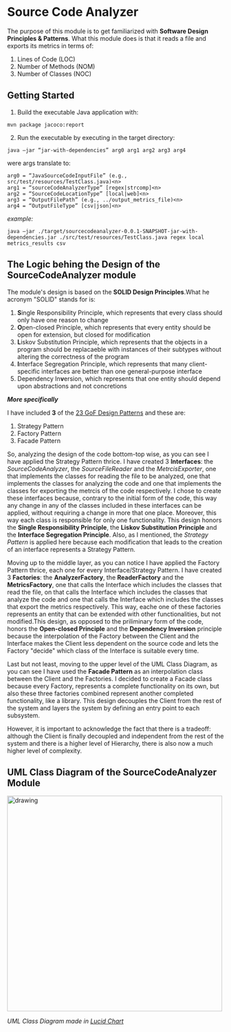 # Source Code Analyzer

The purpose of this module is to get familiarized with <b>Software Design Principles & Patterns</b>. What this module does is that it reads a file and exports its metrics in terms of:
1. Lines of Code (LOC)
2. Number of Methods (NOM)
3. Number of Classes (NOC)

## Getting Started

1. Build the executable Java application with: 

```
mvn package jacoco:report
```

2. Run the executable by executing in the target directory:

```
java –jar “jar-with-dependencies” arg0 arg1 arg2 arg3 arg4
```

were args translate to:<n>
```
arg0 = “JavaSourceCodeInputFile” (e.g., src/test/resources/TestClass.java)<n>
arg1 = “sourceCodeAnalyzerType” [regex|strcomp]<n>
arg2 = “SourceCodeLocationType” [local|web]<n>
arg3 = “OutputFilePath” (e.g., ../output_metrics_file)<n>
arg4 = “OutputFileType” [csv|json]<n>
```
	
<i>example: </i>
```
java –jar ./target/sourcecodeanalyzer-0.0.1-SNAPSHOT-jar-with-dependencies.jar ./src/test/resources/TestClass.java regex local metrics_results csv
```

## The Logic behing the Design of the SourceCodeAnalyzer module

The module's design is based on the <b>SOLID Design Principles</b>.What he acronym "SOLID" stands for is:

1. <b>S</b>ingle Responsibility Principle, which represents that every class should only have one reason to change
2. <b>O</b>pen-closed Principle, which represents that every entity should be open for extension, but closed for modification
3. <b>L</b>iskov Substitution Principle, which represents that the objects in a program should be replacaeble with instances of their subtypes without altering the correctness of the program
4. <b>I</b>nterface Segregation Principle, which represents that many client-specific interfaces are better than one general-purpose interface
5. Dependency In<b>v</b>ersion, which represents that one entity should depend upon abstractions and not concretions

<i><b>More specifically</b></i>

I have included <b>3</b> of the [23 GoF Design Patterns](https://springframework.guru/gang-of-four-design-patterns/) and these are:
1. Strategy Pattern
2. Factory Pattern
3. Facade Pattern

So, analyzing the design of the code bottom-top wise, as you can see I have applied the Strategy Pattern thrice. I have created 3 <b>Interfaces</b>: the <i>SourceCodeAnalyzer</i>, the <i>SourceFileReader</i> and the <i>MetrcisExporter</i>, one that implements the classes for reading the file to be analyzed, one that implements the classes for analyzing the code and one that implements the classes for exporting the metrcis of the code respectively. I chose to create these interfaces because, contrary to the initial form of the code, this way any change in any of the classes included in these interfaces can be applied, without requiring a change in more that one place. Moreover, this way each class is responsible for only one functionality. This design honors the <b>Single Responsibility Principle</b>, the <b>Liskov Substitution Principle</b> and the <b>Interface Segregation Principle</b>. Also, as I mentioned, the <i>Strategy Pattern</i> is applied here because each modification that leads to the creation of an interface represents a Strategy Pattern.

Moving up to the middle layer, as you can notice I have applied the Factory Pattern thrice, each one for every Interface/Strategy Pattern. I have created 3 <b>Factories</b>: the <b>AnalyzerFactory</b>, the <b>ReaderFactory</b> and the <b>MetricsFactory</b>, one that calls the Interface which includes the classes that read the file, on that calls the Interface which includes the classes that analyze the code and one that calls the Interface which includes the classes that export the metrics respectively. This way, eache one of these factories represents an entity that can be extended with other functionalities, but not modified.This design, as opposed to the priliminary form of the code, honors the <b>Open-closed Principle</b> and the <b>Dependency Inversion</b> principle because the interpolation of the Factory between the Client and the Interface makes the Client less dependent on the source code and lets the Factory "decide" which class of the Interface is suitable every time.

Last but not least, moving to the upper level of the UML Class Diagram, as you can see I have used the <b>Facade Pattern</b> as an interpolation class between the Client and the Factories. I decided to create a Facade class because every Factory, represents a complete functionality on its own, but also these three factories combined represent another completed functionality, like a library. This design decouples the Client from the rest of the system and layers the system by defining an entry point to each subsystem.

However, it is important to acknowledge the fact that there is a tradeoff: although the Client is finally decoupled and independent from the rest of the system and there is a higher level of Hierarchy, there is also now a much higher level of complexity.
	
## UML Class Diagram of the SourceCodeAnalyzer Module

<img src="UMLClassDiagram.jpg" alt="drawing" width="500"/>

<i>UML Class Diagram made in [Lucid Chart](https://app.lucidchart.com/documents#/dashboard)</i>
